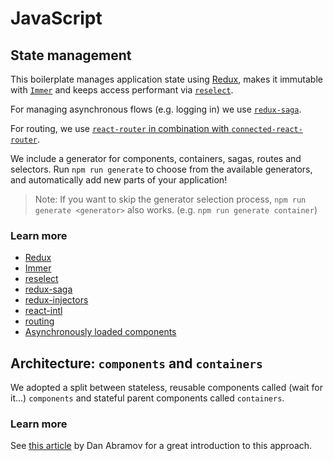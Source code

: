 # JavaScript

## State management

This boilerplate manages application state using [Redux](redux.md), makes it
immutable with [`Immer`](immer.md) and keeps access performant
via [`reselect`](reselect.md).

For managing asynchronous flows (e.g. logging in) we use [`redux-saga`](redux-saga.md).

For routing, we use [`react-router` in combination with `connected-react-router`](routing.md).

We include a generator for components, containers, sagas, routes and selectors.
Run `npm run generate` to choose from the available generators, and automatically
add new parts of your application!

> Note: If you want to skip the generator selection process,
> `npm run generate <generator>` also works. (e.g. `npm run generate container`)

### Learn more

- [Redux](redux.md)
- [Immer](immer.md)
- [reselect](reselect.md)
- [redux-saga](redux-saga.md)
- [redux-injectors](redux-injectors.md)
- [react-intl](i18n.md)
- [routing](routing.md)
- [Asynchronously loaded components](async-components.md)

## Architecture: `components` and `containers`

We adopted a split between stateless, reusable components called (wait for it...)
`components` and stateful parent components called `containers`.

### Learn more

See [this article](https://medium.com/@dan_abramov/smart-and-dumb-components-7ca2f9a7c7d0)
by Dan Abramov for a great introduction to this approach.
